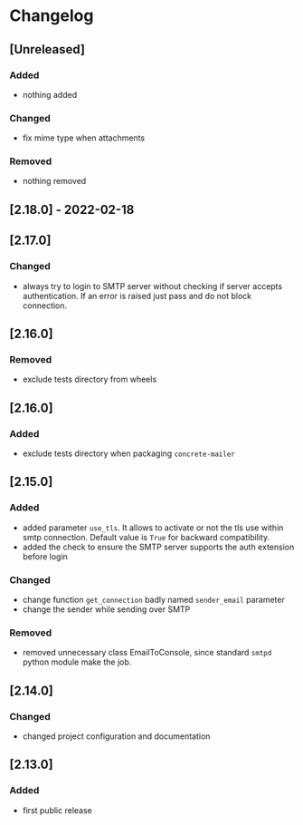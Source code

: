# Changelog

## [Unreleased]

### Added

- nothing added

### Changed

- fix mime type when attachments

### Removed

- nothing removed

## [2.18.0] - 2022-02-18

## [2.17.0]

### Changed

- always try to login to SMTP server without checking if server accepts authentication. If an error is raised just pass and do not block connection.

## [2.16.0]

### Removed

- exclude tests directory from wheels

## [2.16.0]

### Added

- exclude tests directory when packaging `concrete-mailer`

## [2.15.0]

### Added

- added parameter `use_tls`. It allows to activate or not the tls use within smtp connection. Default value is `True` for backward compatibility.
- added the check to ensure the SMTP server supports the auth extension before login

### Changed

- change function `get_connection` badly named `sender_email` parameter
- change the sender while sending over SMTP

### Removed

- removed unnecessary class EmailToConsole, since standard `smtpd` python module make the job.

## [2.14.0]

### Changed

- changed project configuration and documentation

## [2.13.0]

### Added

- first public release
